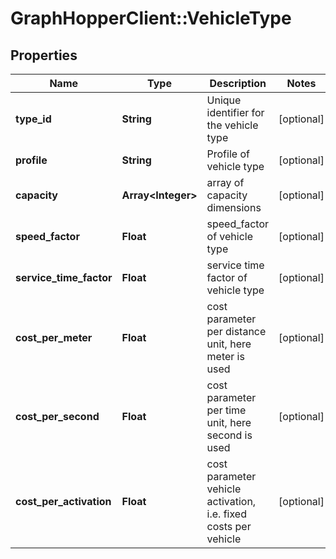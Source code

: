 # GraphHopperClient::VehicleType

## Properties
Name | Type | Description | Notes
------------ | ------------- | ------------- | -------------
**type_id** | **String** | Unique identifier for the vehicle type | [optional] 
**profile** | **String** | Profile of vehicle type | [optional] 
**capacity** | **Array&lt;Integer&gt;** | array of capacity dimensions | [optional] 
**speed_factor** | **Float** | speed_factor of vehicle type | [optional] 
**service_time_factor** | **Float** | service time factor of vehicle type | [optional] 
**cost_per_meter** | **Float** | cost parameter per distance unit, here meter is used | [optional] 
**cost_per_second** | **Float** | cost parameter per time unit, here second is used | [optional] 
**cost_per_activation** | **Float** | cost parameter vehicle activation, i.e. fixed costs per vehicle | [optional] 


